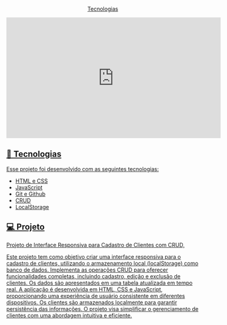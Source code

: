 


<p align="center">
  <a href="#-tecnologias">Tecnologias
</p>

<p align="center">
  <iframe width="560" height="315" src="https://www.youtube.com/embed/K1nr4gGQa-c" frameborder="0" allowfullscreen></iframe>
</p>

## 🚀 Tecnologias

Esse projeto foi desenvolvido com as seguintes tecnologias:

- HTML e CSS
- JavaScript
- Git e Github
- CRUD
- LocalStorage 
  


## 💻 Projeto
Projeto de Interface Responsiva para Cadastro de Clientes com CRUD,

Este projeto tem como objetivo criar uma interface responsiva para o cadastro de clientes, utilizando o armazenamento local (localStorage) como banco de dados. Implementa as operações CRUD para oferecer funcionalidades completas, incluindo cadastro, edição e exclusão de clientes. Os dados são apresentados em uma tabela atualizada em tempo real. A aplicação é desenvolvida em HTML, CSS e JavaScript, proporcionando uma experiência de usuário consistente em diferentes dispositivos. Os clientes são armazenados localmente para garantir persistência das informações. O projeto visa simplificar o gerenciamento de clientes com uma abordagem intuitiva e eficiente.

